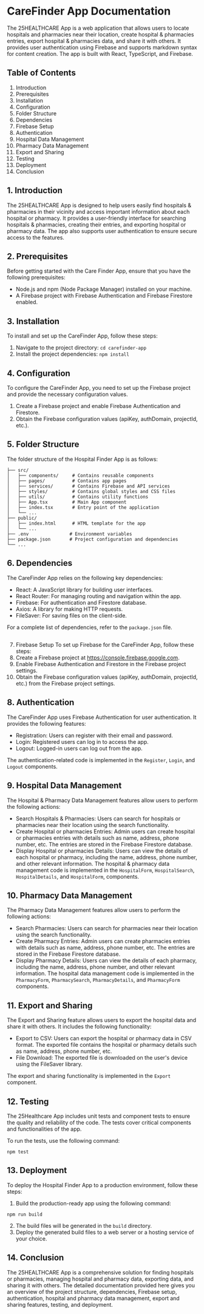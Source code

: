 # CareFinder App Documentation

The 25HEALTHCARE App is a web application that allows users to locate hospitals and pharmacies near their location, create hospital & pharmacies entries, export hospital & pharmacies data, and share it with others. It provides user authentication using Firebase and supports markdown syntax for content creation. The app is built with React, TypeScript, and Firebase.

## Table of Contents
1. Introduction
2. Prerequisites
3. Installation
4. Configuration
5. Folder Structure
6. Dependencies
7. Firebase Setup
8. Authentication
9. Hospital Data Management
10. Pharmacy Data Management
11. Export and Sharing
12. Testing
13. Deployment
14. Conclusion

## 1. Introduction
The 25HEALTHCARE App is designed to help users easily find hospitals & pharmacies in their vicinity and access important information about each hospital or pharmacy. It provides a user-friendly interface for searching hospitals & pharmacies, creating their entries, and exporting hospital or pharmacy data. The app also supports user authentication to ensure secure access to the features.

## 2. Prerequisites
Before getting started with the Care Finder App, ensure that you have the following prerequisites:
- Node.js and npm (Node Package Manager) installed on your machine.
- A Firebase project with Firebase Authentication and Firebase Firestore enabled.

## 3. Installation
To install and set up the CareFinder App, follow these steps:
1. Navigate to the project directory: `cd carefinder-app`
2. Install the project dependencies: `npm install`

## 4. Configuration
To configure the CareFinder App, you need to set up the Firebase project and provide the necessary configuration values.
1. Create a Firebase project and enable Firebase Authentication and Firestore.
2. Obtain the Firebase configuration values (apiKey, authDomain, projectId, etc.).


## 5. Folder Structure
The folder structure of the Hospital Finder App is as follows:
```
├── src/
│   ├── components/     # Contains reusable components
│   ├── pages/          # Contains app pages
│   ├── services/       # Contains Firebase and API services
│   ├── styles/         # Contains global styles and CSS files
│   ├── utils/          # Contains utility functions
│   ├── App.tsx         # Main App component
│   ├── index.tsx       # Entry point of the application
│   └── ...
├── public/
│   ├── index.html      # HTML template for the app
│   └── ...
├── .env               # Environment variables
├── package.json       # Project configuration and dependencies
└── ...
```

## 6. Dependencies
The CareFinder App relies on the following key dependencies:
- React: A JavaScript library for building user interfaces.
- React Router: For managing routing and navigation within the app.
- Firebase: For authentication and Firestore database.
- Axios: A library for making HTTP requests.
- FileSaver: For saving files on the client-side.

For a complete list of dependencies, refer to the `package.json` file.

##

 7. Firebase Setup
To set up Firebase for the CareFinder App, follow these steps:
1. Create a Firebase project at https://console.firebase.google.com.
2. Enable Firebase Authentication and Firestore in the Firebase project settings.
3. Obtain the Firebase configuration values (apiKey, authDomain, projectId, etc.) from the Firebase project settings.

## 8. Authentication
The CareFinder App uses Firebase Authentication for user authentication. It provides the following features:
- Registration: Users can register with their email and password.
- Login: Registered users can log in to access the app.
- Logout: Logged-in users can log out from the app.

The authentication-related code is implemented in the `Register`, `Login`, and `Logout` components.

## 9. Hospital Data Management
The Hospital & Pharmacy Data Management features allow users to perform the following actions:
- Search Hospitals & Pharmacies: Users can search for hospitals or pharmacies near their location using the search functionality.
- Create Hospital or pharmacies Entries: Admin users can create hospital or pharmacies entries with details such as name, address, phone number, etc. The entries are stored in the Firebase Firestore database.
- Display Hospital or pharmacies Details: Users can view the details of each hospital or pharmacy, including the name, address, phone number, and other relevant information.
The hospital & pharmacy data management code is implemented in the  `HospitalForm`, `HospitalSearch`, `HospitalDetails`, and  `HospitalForm`, components.
## 10. Pharmacy Data Management
The Pharmacy Data Management features allow users to perform the following actions:
- Search Pharmacies: Users can search for pharmacies near their location using the search functionality.
- Create Pharmacy Entries: Admin users can create pharmacies entries with details such as name, address, phone number, etc. The entries are stored in the Firebase Firestore database.
- Display Pharmacy Details: Users can view the details of each pharmacy, including the name, address, phone number, and other relevant information.
The hospital data management code is implemented in the 
`PharmacyForm`,
`PharmacySearch`, `PharmacyDetails`, and `PharmacyForm` components.

## 11. Export and Sharing
The Export and Sharing feature allows users to export the hospital data and share it with others. It includes the following functionality:
- Export to CSV: Users can export the hospital or pharmacy data in CSV format. The exported file contains the hospital or pharmacy details such as name, address, phone number, etc.
- File Download: The exported file is downloaded on the user's device using the FileSaver library.

The export and sharing functionality is implemented in the `Export` component.

## 12. Testing
The 25Healthcare App includes unit tests and component tests to ensure the quality and reliability of the code. The tests cover critical components and functionalities of the app.

To run the tests, use the following command:
```
npm test
```

## 13. Deployment
To deploy the Hospital Finder App to a production environment, follow these steps:
1. Build the production-ready app using the following command:
```
npm run build
```
2. The build files will be generated in the `build` directory.
3. Deploy the generated build files to a web server or a hosting service of your choice.

## 14. Conclusion
The 25HEALTHCARE App is a comprehensive solution for finding hospitals or  pharmacies, managing hospital and pharmacy data, exporting data, and sharing it with others. The detailed documentation provided here gives you an overview of the project structure, dependencies, Firebase setup, authentication, hospital and pharmacy data management, export and sharing features, testing, and deployment.